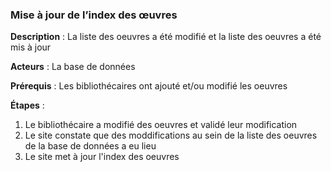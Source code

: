### **Mise à jour de l’index des œuvres** 

**Description** : La liste des oeuvres a été modifié et la liste des oeuvres a été mis à jour

**Acteurs** : La base de données

**Prérequis** : Les bibliothécaires ont ajouté et/ou modifié les oeuvres

**Étapes** :

1.  Le bibliothécaire a modifié des oeuvres et validé leur modification
2.  Le site constate que des moddifications au sein de la liste des oeuvres de la base de données a eu lieu
3.  Le site met à jour l'index des oeuvres

